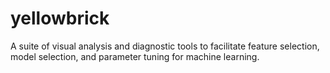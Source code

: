# yellowbrick
A suite of visual analysis and diagnostic tools to facilitate feature selection, model selection, and parameter tuning for machine learning.
